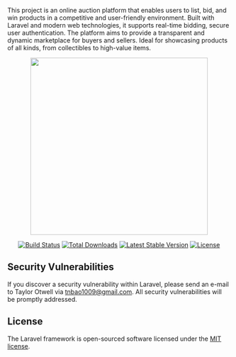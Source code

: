This project is an online auction platform that enables users to list, bid, and win products in a competitive and user-friendly environment. Built with Laravel and modern web technologies, it supports real-time bidding, secure user authentication. The platform aims to provide a transparent and dynamic marketplace for buyers and sellers. Ideal for showcasing products of all kinds, from collectibles to high-value items.

<p align="center"><a href="https://laravel.com" target="_blank"><img src="https://raw.githubusercontent.com/laravel/art/master/logo-lockup/5%20SVG/2%20CMYK/1%20Full%20Color/laravel-logolockup-cmyk-red.svg" width="400"></a></p>

<p align="center">
<a href="https://travis-ci.org/laravel/framework"><img src="https://travis-ci.org/laravel/framework.svg" alt="Build Status"></a>
<a href="https://packagist.org/packages/laravel/framework"><img src="https://img.shields.io/packagist/dt/laravel/framework" alt="Total Downloads"></a>
<a href="https://packagist.org/packages/laravel/framework"><img src="https://img.shields.io/packagist/v/laravel/framework" alt="Latest Stable Version"></a>
<a href="https://packagist.org/packages/laravel/framework"><img src="https://img.shields.io/packagist/l/laravel/framework" alt="License"></a>
</p>

## Security Vulnerabilities

If you discover a security vulnerability within Laravel, please send an e-mail to Taylor Otwell via [tnbao1009@gmail.com](tnbao1009@gmail.com). All security vulnerabilities will be promptly addressed.

## License

The Laravel framework is open-sourced software licensed under the [MIT license](https://opensource.org/licenses/MIT).
